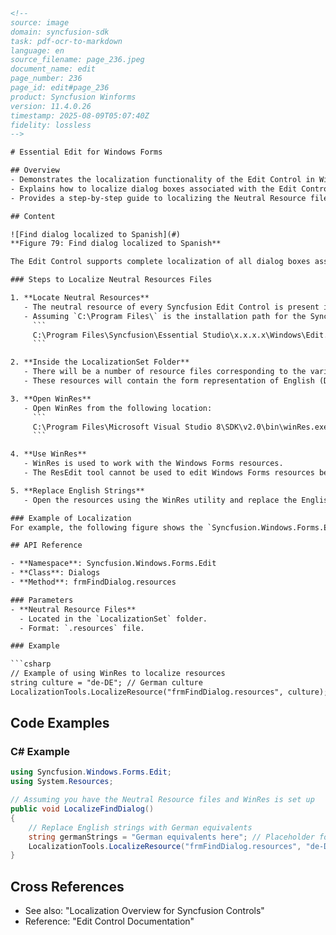 ```html
<!-- 
source: image
domain: syncfusion-sdk
task: pdf-ocr-to-markdown
language: en 
source_filename: page_236.jpeg
document_name: edit
page_number: 236
page_id: edit#page_236
product: Syncfusion Winforms
version: 11.4.0.26
timestamp: 2025-08-09T05:07:40Z
fidelity: lossless
-->

# Essential Edit for Windows Forms

## Overview
- Demonstrates the localization functionality of the Edit Control in Windows Forms.
- Explains how to localize dialog boxes associated with the Edit Control to any desired language.
- Provides a step-by-step guide to localizing the Neutral Resource files.

## Content

![Find dialog localized to Spanish](#)
**Figure 79: Find dialog localized to Spanish**

The Edit Control supports complete localization of all dialog boxes associated with it to any desired language. The Neutral Resource files for the Edit Control are available in the directory `Edit.Windows\Src\LocalizationSet`. Follow the steps below to localize the Neutral Resources files:

### Steps to Localize Neutral Resources Files

1. **Locate Neutral Resources**
   - The neutral resource of every Syncfusion Edit Control is present in the Localization folder of the Edit.Windows source code.
   - Assuming `C:\Program Files\` is the installation path for the Syncfusion components, the path is:
     ```
     C:\Program Files\Syncfusion\Essential Studio\x.x.x.x\Windows\Edit.Windows\Src\LocalizationSet v1.1
     ```

2. **Inside the LocalizationSet Folder**
   - There will be a number of resource files corresponding to the various dialog boxes of the Edit Control package.
   - These resources will contain the form representation of English (Default & Neutral) culture.

3. **Open WinRes**
   - Open WinRes from the following location:
     ```
     C:\Program Files\Microsoft Visual Studio 8\SDK\v2.0\bin\winRes.exe
     ```

4. **Use WinRes**
   - WinRes is used to work with the Windows Forms resources.
   - The ResEdit tool cannot be used to edit Windows Forms resources because it can be used to work with image and string-based resources only.

5. **Replace English Strings**
   - Open the resources using the WinRes utility and replace the English strings with the culture equivalent.

### Example of Localization
For example, the following figure shows the `Syncfusion.Windows.Forms.Edit.Dialogs.frmFindDialog.resources` file that is opened in the WinRes tool, showing strings in German (strings are converted using some language converter).

## API Reference

- **Namespace**: Syncfusion.Windows.Forms.Edit
- **Class**: Dialogs
- **Method**: frmFindDialog.resources

### Parameters
- **Neutral Resource Files**
  - Located in the `LocalizationSet` folder.
  - Format: `.resources` file.

### Example

```csharp
// Example of using WinRes to localize resources
string culture = "de-DE"; // German culture
LocalizationTools.LocalizeResource("frmFindDialog.resources", culture);
```

## Code Examples

### C# Example
```csharp
using Syncfusion.Windows.Forms.Edit;
using System.Resources;

// Assuming you have the Neutral Resource files and WinRes is set up
public void LocalizeFindDialog()
{
    // Replace English strings with German equivalents
    string germanStrings = "German equivalents here"; // Placeholder for actual German strings
    LocalizationTools.LocalizeResource("frmFindDialog.resources", "de-DE", germanStrings);
}
```

## Cross References
- See also: "Localization Overview for Syncfusion Controls"
- Reference: "Edit Control Documentation"

<!-- tags: localization, editcontrol, windowsforms, resources, localizationset, winres, culture, syncfusion, 11.4.0.26 -->
```